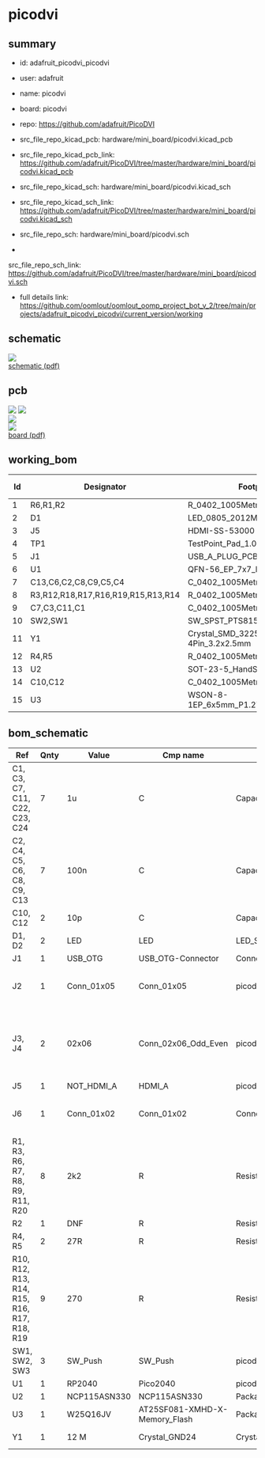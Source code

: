 # picodvi
 
## summary 
* id: adafruit_picodvi_picodvi
* user: adafruit
* name: picodvi
* board: picodvi
* repo: https://github.com/adafruit/PicoDVI
* src_file_repo_kicad_pcb: hardware/mini_board/picodvi.kicad_pcb
* src_file_repo_kicad_pcb_link: https://github.com/adafruit/PicoDVI/tree/master/hardware/mini_board/picodvi.kicad_pcb
* src_file_repo_kicad_sch: hardware/mini_board/picodvi.kicad_sch
* src_file_repo_kicad_sch_link: https://github.com/adafruit/PicoDVI/tree/master/hardware/mini_board/picodvi.kicad_sch

* src_file_repo_sch: hardware/mini_board/picodvi.sch
*
 src_file_repo_sch_link: https://github.com/adafruit/PicoDVI/tree/master/hardware/mini_board/picodvi.sch
* full details link: https://github.com/oomlout/oomlout_oomp_project_bot_v_2/tree/main/projects/adafruit_picodvi_picodvi/current_version/working  

## schematic  
![](working_schematic_600.png)  
[schematic (pdf)](working_schematic.pdf)  

## pcb  
![](working_3d_600.png) 
![](working_3d_front_600.png)  
![](working_3d_back_600.png)  
![](working_600.png)  
[board (pdf)](working.pdf)  

## working_bom
| Id | Designator | Footprint | Quantity | Designation | Supplier and ref |  | None | 
| --- | --- | --- | --- | --- | --- | --- | --- | 
| 1 | R6,R1,R2 | R_0402_1005Metric | 3 | 2k2 |  |  | [''] | 
| 2 | D1 | LED_0805_2012Metric | 1 | LED |  |  | [''] | 
| 3 | J5 | HDMI-SS-53000 | 1 | NOT_HDMI_A |  |  | [''] | 
| 4 | TP1 | TestPoint_Pad_1.0x1.0mm | 1 | TestPoint |  |  | [''] | 
| 5 | J1 | USB_A_PLUG_PCB | 1 | USB_A |  |  | [''] | 
| 6 | U1 | QFN-56_EP_7x7_Pitch0.4mm | 1 | RP2040 |  |  | [''] | 
| 7 | C13,C6,C2,C8,C9,C5,C4 | C_0402_1005Metric | 7 | 100n |  |  | [''] | 
| 8 | R3,R12,R18,R17,R16,R19,R15,R13,R14 | R_0402_1005Metric | 9 | 270 |  |  | [''] | 
| 9 | C7,C3,C11,C1 | C_0402_1005Metric | 4 | 1u |  |  | [''] | 
| 10 | SW2,SW1 | SW_SPST_PTS815 | 2 | SW_Push |  |  | [''] | 
| 11 | Y1 | Crystal_SMD_3225-4Pin_3.2x2.5mm | 1 | 12 M |  |  | [''] | 
| 12 | R4,R5 | R_0402_1005Metric | 2 | 27R |  |  | [''] | 
| 13 | U2 | SOT-23-5_HandSoldering | 1 | NCP115ASN330 |  |  | [''] | 
| 14 | C10,C12 | C_0402_1005Metric | 2 | 10p |  |  | [''] | 
| 15 | U3 | WSON-8-1EP_6x5mm_P1.27mm_EP3.4x4mm | 1 | W25Q16JV |  |  | [''] | 


## bom_schematic
| Ref | Qnty | Value | Cmp name | Footprint | Description | Vendor | DNP | 
| --- | --- | --- | --- | --- | --- | --- | --- | 
| C1, C3, C7, C11, C22, C23, C24 | 7 | 1u | C | Capacitor_SMD:C_0402_1005Metric | Unpolarized capacitor |  |  | 
| C2, C4, C5, C6, C8, C9, C13 | 7 | 100n | C | Capacitor_SMD:C_0402_1005Metric | Unpolarized capacitor |  |  | 
| C10, C12 | 2 | 10p | C | Capacitor_SMD:C_0402_1005Metric | Unpolarized capacitor |  |  | 
| D1, D2 | 2 | LED | LED | LED_SMD:LED_0805_2012Metric | Light emitting diode |  |  | 
| J1 | 1 | USB_OTG | USB_OTG-Connector | Connector_USB:USB_Micro-B_Molex-105017-0001 |  |  |  | 
| J2 | 1 | Conn_01x05 | Conn_01x05 | picodvi:PinHeader_1x05_P2.54mm_Vertical | Generic connector, single row, 01x05, script generated (kicad-library-utils/schlib/autogen/connector/) |  |  | 
| J3, J4 | 2 | 02x06 | Conn_02x06_Odd_Even | picodvi:PinHeader_2x06_P2.54mm_Horizontal | Generic connector, double row, 02x06, odd/even pin numbering scheme (row 1 odd numbers, row 2 even numbers), script generated (kicad-library-utils/schlib/autogen/connector/) |  |  | 
| J5 | 1 | NOT_HDMI_A | HDMI_A | picodvi:HDMI-SS-53000 | HDMI type A connector |  |  | 
| J6 | 1 | Conn_01x02 | Conn_01x02 | Connector_PinHeader_2.54mm:PinHeader_1x02_P2.54mm_Vertical | Generic connector, single row, 01x02, script generated (kicad-library-utils/schlib/autogen/connector/) |  |  | 
| R1, R3, R6, R7, R8, R9, R11, R20 | 8 | 2k2 | R | Resistor_SMD:R_0402_1005Metric | Resistor |  |  | 
| R2 | 1 | DNF | R | Resistor_SMD:R_0402_1005Metric | Resistor |  |  | 
| R4, R5 | 2 | 27R | R | Resistor_SMD:R_0402_1005Metric | Resistor |  |  | 
| R10, R12, R13, R14, R15, R16, R17, R18, R19 | 9 | 270 | R | Resistor_SMD:R_0402_1005Metric | Resistor |  |  | 
| SW1, SW2, SW3 | 3 | SW_Push | SW_Push | picodvi:SW_SPST_PTS815 | Push button switch, generic, two pins |  |  | 
| U1 | 1 | RP2040 | Pico2040 | picodvi:QFN-56_EP_7x7_Pitch0.4mm |  |  |  | 
| U2 | 1 | NCP115ASN330 | NCP115ASN330 | Package_TO_SOT_SMD:SOT-23-5_HandSoldering |  |  |  | 
| U3 | 1 | W25Q16JV | AT25SF081-XMHD-X-Memory_Flash | Package_SON:WSON-8-1EP_6x5mm_P1.27mm_EP3.4x4mm |  |  |  | 
| Y1 | 1 | 12 M | Crystal_GND24 | Crystal:Crystal_SMD_3225-4Pin_3.2x2.5mm | Four pin crystal, GND on pins 2 and 4 |  |  | 



